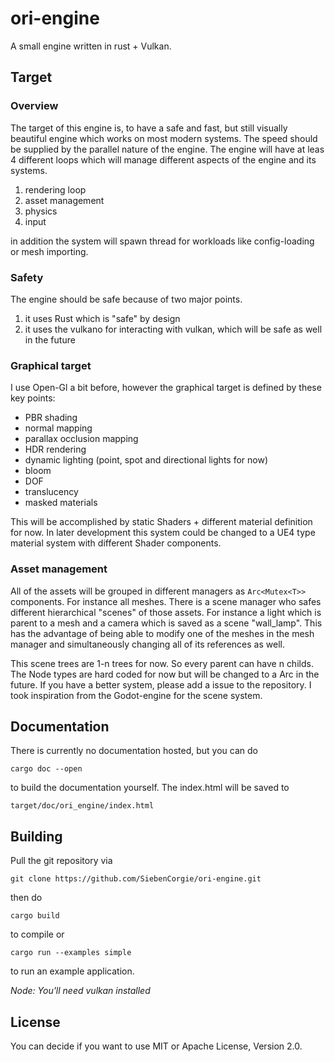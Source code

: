 # ori-engine
A small engine written in rust + Vulkan.

## Target


### Overview

The target of this engine is, to have a safe and fast, but still visually
beautiful engine which works on most modern systems.
The speed should be supplied by the parallel nature of the engine.
The engine will have at leas 4 different loops which will manage different
aspects of the engine and its systems.
 1. rendering loop
 2. asset management
 3. physics
 4. input

in addition the system will spawn thread for workloads like config-loading
or mesh importing.


### Safety

The engine should be safe because of two major points.
 1. it uses Rust which is "safe" by design
 2. it uses the vulkano for interacting with vulkan, which will be safe as well
    in the future

### Graphical target

I use Open-Gl a bit before, however the graphical target is defined by these key
points:

 - PBR shading
 - normal mapping
 - parallax occlusion mapping
 - HDR rendering
 - dynamic lighting (point, spot and directional lights for now)
 - bloom
 - DOF
 - translucency
 - masked materials

This will be accomplished by static Shaders + different material definition for
now. In later development this system could be changed to a UE4 type
material system with different Shader components.

### Asset management

All of the assets will be grouped in different managers as `Arc<Mutex<T>>`
components. For instance all meshes.
There is a scene manager who safes different hierarchical "scenes" of those
assets. For instance a light which is parent to a mesh and a camera which is
saved as a scene "wall_lamp".
This has the advantage of being able to modify one of the meshes in the mesh
manager and simultaneously changing all of its references as well.

This scene trees are 1-n trees for now. So every parent can have n childs.
The Node types are hard coded for now but will be changed to a Arc<NodeType> in
the future. If you have a better system, please add a issue to the repository.
I took inspiration from the Godot-engine for the scene system.


## Documentation
There is currently no documentation hosted, but you can do
```
cargo doc --open
```
to build the documentation yourself. The index.html will be saved to
```
target/doc/ori_engine/index.html
```

## Building

Pull the git repository via
```
git clone https://github.com/SiebenCorgie/ori-engine.git
```
then do
```
cargo build
```
to compile or
```
cargo run --examples simple
```
to run an example application.

*Node: You'll need vulkan installed*

## License

You can decide if you want to use MIT or Apache License, Version 2.0.
